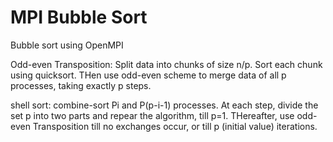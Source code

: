 # MPI Bubble Sort
Bubble sort using OpenMPI

Odd-even Transposition: Split data into chunks of size n/p. Sort each chunk using quicksort. THen use odd-even scheme to merge data of all p processes, taking exactly p steps.

shell sort: combine-sort Pi and P(p-i-1) processes. At each step, divide the set p into two parts and repear the algorithm, till p=1. THereafter, use odd-even Transposition till no exchanges occur, or till p (initial value) iterations.